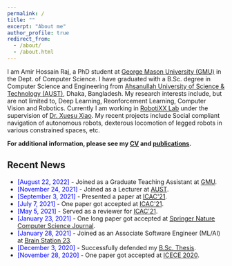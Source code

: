 ```yaml
---
permalink: /
title: ""
excerpt: "About me"
author_profile: true
redirect_from: 
  - /about/
  - /about.html
---
```


I am Amir Hossain Raj, a PhD student at [George Mason University (GMU)](http://gmu.edu/) in the Dept. of Computer Science. I have graduated with a B.Sc. degree in Computer Science and Engineering from [Ahsanullah University of Science & Technology (AUST)](http://aust.edu/), Dhaka, Bangladesh. My research interests include, but are not limited to, Deep Learning, Reonforcement Learning, Computer Vision and Robotics. Currently I am working in [RobotiXX Lab](https://cs.gmu.edu/~xiao/RobotiXX/lab.html) under the supervision of [Dr. Xuesu Xiao](https://cs.gmu.edu/~xiao/). My recent projects include Social compliant navigation of autonomous robots, dexterous locomotion of legged robots in various constrained spaces, etc.


**For additional information, please see my [CV](https://amirraj.github.io/cv/) and [publications](https://amirraj.github.io/publications/).**


## Recent News
- <span style="color:Blue"> [August 22, 2022] </span> - Joined as a Graduate Teaching Assistant at [GMU](http://gmu.edu/).
- <span style="color:Blue"> [November 24, 2021] </span> - Joined as a Lecturer at [AUST](http://aust.edu/).
- <span style="color:Blue"> [September 3, 2021] </span> - Presented a paper at [ICAC'21](http://www.cacsuk.co.uk/index.php/icac2021).
- <span style="color:Blue"> [July 7, 2021] </span> - One paper got accepted at [ICAC'21](http://www.cacsuk.co.uk/index.php/icac2021).
- <span style="color:Blue"> [May 5, 2021] </span> - Served as a reviewer for [ICAC'21](http://www.cacsuk.co.uk/index.php/icac2021).
- <span style="color:Blue"> [January 23, 2021] </span> - One long paper got accepted at [Springer Nature Computer Science Journal](https://link.springer.com/article/10.1007/s42979-021-00487-x).
- <span style="color:Blue"> [January 28, 2021] </span> - Joined as an Associate Software Engineer (ML/AI) at [Brain Station 23](https://brainstation-23.com/?bs).
- <span style="color:Blue"> [December 3, 2020]  </span> - Successfully defended my [B.Sc. Thesis](https://amirraj.github.io/files/Final-Thesis-Book.pdf). 
- <span style="color:Blue"> [November 28, 2020] </span> - One paper got accepted at [ICECE 2020](https://icece.buet.ac.bd/2020/).
